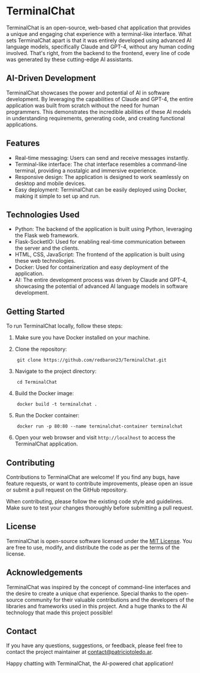 # TerminalChat

TerminalChat is an open-source, web-based chat application that provides a unique and engaging chat experience with a terminal-like interface. What sets TerminalChat apart is that it was entirely developed using advanced AI language models, specifically Claude and GPT-4, without any human coding involved. That's right, from the backend to the frontend, every line of code was generated by these cutting-edge AI assistants.

## AI-Driven Development

TerminalChat showcases the power and potential of AI in software development. By leveraging the capabilities of Claude and GPT-4, the entire application was built from scratch without the need for human programmers. This demonstrates the incredible abilities of these AI models in understanding requirements, generating code, and creating functional applications.

## Features

- Real-time messaging: Users can send and receive messages instantly.
- Terminal-like interface: The chat interface resembles a command-line terminal, providing a nostalgic and immersive experience.
- Responsive design: The application is designed to work seamlessly on desktop and mobile devices.
- Easy deployment: TerminalChat can be easily deployed using Docker, making it simple to set up and run.

## Technologies Used

- Python: The backend of the application is built using Python, leveraging the Flask web framework.
- Flask-SocketIO: Used for enabling real-time communication between the server and the clients.
- HTML, CSS, JavaScript: The frontend of the application is built using these web technologies.
- Docker: Used for containerization and easy deployment of the application.
- AI: The entire development process was driven by Claude and GPT-4, showcasing the potential of advanced AI language models in software development.

## Getting Started

To run TerminalChat locally, follow these steps:

1. Make sure you have Docker installed on your machine.

2. Clone the repository:

```
    git clone https://github.com/redbaron23/TerminalChat.git
```

3. Navigate to the project directory:

```
    cd TerminalChat
```

4. Build the Docker image:

```
    docker build -t terminalchat .
```

5. Run the Docker container:

```
    docker run -p 80:80 --name terminalchat-container terminalchat
```

6. Open your web browser and visit `http://localhost` to access the TerminalChat application.

## Contributing

Contributions to TerminalChat are welcome! If you find any bugs, have feature requests, or want to contribute improvements, please open an issue or submit a pull request on the GitHub repository.

When contributing, please follow the existing code style and guidelines. Make sure to test your changes thoroughly before submitting a pull request.

## License

TerminalChat is open-source software licensed under the [MIT License](https://opensource.org/licenses/MIT). You are free to use, modify, and distribute the code as per the terms of the license.

## Acknowledgements

TerminalChat was inspired by the concept of command-line interfaces and the desire to create a unique chat experience. Special thanks to the open-source community for their valuable contributions and the developers of the libraries and frameworks used in this project. And a huge thanks to the AI technology that made this project possible!

## Contact

If you have any questions, suggestions, or feedback, please feel free to contact the project maintainer at contact@patriciotoledo.ar.

Happy chatting with TerminalChat, the AI-powered chat application!
